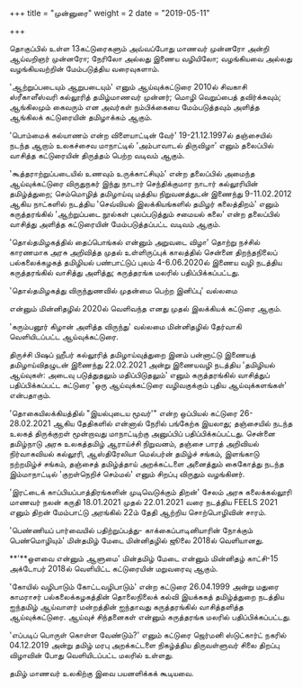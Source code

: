 +++
title = "முன்னுரை"
weight = 2
date = "2019-05-11"

+++

தொகுப்பில் உள்ள 13கட்டுரைகளும் அவ்வப்போது மாணவர் முன்னரோ அன்றி ஆய்வறிஞர் முன்னரோ; நேரிலோ அல்லது இணைய வழியிலோ; வழங்கியவை அல்லது வழங்கியவற்றின் மேம்படுத்திய வரைவுகளாம்.

\'ஆற்றுப்படையும் ஆறுபடையும்\' எனும் ஆய்வுக்கட்டுரை 2010ல் சிவகாசி ஸ்ரீகாளீஸ்வரி கல்லூரித் தமிழ்மாணவர் முன்னர்; மொழி வெறுப்பைத் தவிர்க்கவும்; ஆங்கிலமும் கைவரும் என அவர்கள் நம்பிக்கையை மேம்படுத்தவும் அளித்த ஆங்கிலக் கட்டுரையின் தமிழாக்கம் ஆகும்.

\'பொம்மைக் கல்யாணம் என்ற விளையாட்டின் வேர்\' 19-21.12.1997ல் தஞ்சையில் நடந்த ஆறாம் உலகச்சைவ மாநாட்டில் \'அம்பாவாடல் திருவிழா\' எனும் தலைப்பில் வாசித்த கட்டுரையின் திருத்தம் பெற்ற வடிவம் ஆகும்.

\'கூத்தராற்றுப்படையில் உணவும் உருக்காட்சியும்\' என்ற தலைப்பில் அமைந்த ஆய்வுக்கட்டுரை விருதுநகர் இந்து நாடார் செந்திக்குமார நாடார் கல்லூரியின் தமிழ்த்துறை; செம்மொழித் தமிழாய்வு மத்திய நிறுவனத்துடன் இணைந்து 9-11.02.2012 ஆகிய நாட்களில் நடத்திய \'செவ்வியல் இலக்கியங்களில் தமிழர் கலைத்திறம்\' எனும் கருத்தரங்கில் \'ஆற்றுப்படை நூல்கள் புலப்படுத்தும் சமையல் கலை\' என்ற தலைப்பில் வாசித்து அளித்த கட்டுரையின் மேம்படுத்தப்பட்ட வடிவம் ஆகும்.

\'தொல்தமிழகத்தில் தைப்பொங்கல் என்னும் அறுவடை விழா\' தொற்று நச்சில் காரணமாக அரசு அறிவித்த முதல் உள்ளிருப்புக் காலத்தில் சென்னை திறந்தநிலைப் பல்கலைக்கழகத் தமிழியல் பண்பாட்டுப் புலம் 4-6.06.2020ல் இணைய வழி நடத்திய கருத்தரங்கில் வாசித்து அளித்து; கருத்தரங்க மலரில் பதிப்பிக்கப்பட்டது.

\'தொல்தமிழகத்து விருந்துணவில் முதன்மை பெற்ற இனிப்பு\' வல்லமை

என்னும் மின்னிதழில் 2020ல் வெளிவந்த எனது முதல் இலக்கியக் கட்டுரை ஆகும்.

\'கரும்பனூர் கிழான் அளித்த விருந்து\' வல்லமை மின்னிதழில் தேர்வாகி வெளியிடப்பட்ட ஆய்வுக்கட்டுரை.

திருச்சி பிஷப் ஹீபர் கல்லூரித் தமிழாய்வுத்துறை இனம் பன்னாட்டு இணையத் தமிழாய்விதழுடன் இணைந்து 22.02.2021 அன்று இணையவழி நடத்திய \'தமிழியல் ஆய்வுகள்: அடைவு படுத்துதலும் மதிப்பிடுதலும்\' எனும் கருத்தரங்கில் வாசித்துப் பதிப்பிக்கப்பட்ட கட்டுரை \'ஒரு ஆய்வுக்கட்டுரை வழிவகுக்கும் புதிய ஆய்வுக்களங்கள்\' என்பதாகும்.

\'தொகையிலக்கியத்தில் \"இயல்புடைய மூவர்\'\" என்ற ஒப்பியல் கட்டுரை 26-28.02.2021 ஆகிய தேதிகளில் என்னால் நேரில் பங்கேற்க இயலாது; தஞ்சையில் நடந்த உலகத் திருக்குறள் மூன்றாவது மாநாட்டிற்கு அனுப்பிப் பதிப்பிக்கப்பட்டது. சென்னை தமிழ்நாடு அரசு உலகத்தமிழ் ஆராய்ச்சி நிறுவனம், தஞ்சை பாரத் அறிவியல் நிர்வாகவியல் கல்லூரி, ஆஸ்திரேலியா மெல்பர்ன் தமிழ்ச் சங்கம், இளங்காடு நற்றமிழ்ச் சங்கம், தஞ்சைத் தமிழ்த்தாய் அறக்கட்டளை அனைத்தும் கைகோத்து நடந்த இம்மாநாட்டில் \'குறள்நெறிச் செம்மல்\' எனும் சிறப்பு விருதும் வழங்கினர்.

\'இரட்டைக் காப்பியப்பாத்திரங்களின் முடிவெடுக்கும் திறன்\' சேலம் அரசு கலைக்கல்லூரி மாணவர் நலன் கருதி 18.01.2021 முதல் 22.01.2021 வரை நடத்திய FEELS 2021 எனும் திறன் மேம்பாட்டு அரங்கில் 22ம் தேதி ஆற்றிய சொற்பொழிவின் சாரம்.

\'பெண்ணியப் பார்வையில் பதிற்றுப்பத்து- காக்கைப்பாடினியாரின் நோக்கும் பெண்மொழியும்\' மின்தமிழ் மேடை மின்னிதழில் ஜூலை 2018ல் வெளியானது.

**'**ஒளவை என்னும் ஆளுமை' மின்தமிழ் மேடை என்னும் மின்னிதழ் காட்சி-15 அக்டோபர் 2018ல் வெளியிட்ட கட்டுரையின் மறுவரைவு ஆகும்.

'கோயில் வழிபாடும் கோட்டவழிபாடும்' என்ற கட்டுரை 26.04.1999 அன்று மதுரை காமராசர் பல்கலைக்கழகத்தின் தொலைநிலைக் கல்வி இயக்ககத் தமிழ்த்துறை நடத்திய ஐந்தமிழ் ஆய்வாளர் மன்றத்தின் ஐந்தாவது கருத்தரங்கில் வாசித்தளித்த ஆய்வுக்கட்டுரை. ஆய்வுச் சிந்தனைகள் என்னும் கருத்தரங்க மலரில் பதிப்பிக்கப்பட்டது.

\'எப்படிப் பொருள் கொள்ள வேண்டும்?\' எனும் கட்டுரை ஜெர்மனி ஸ்டுட்கார்ட் நகரில் 04.12.2019 அன்று தமிழ் மரபு அறக்கட்டளை நிகழ்த்திய திருவள்ளுவர் சிலை திறப்பு விழாவின் போது வெளியிடப்பட்ட மலரில் உள்ளது.

தமிழ் மாணவர் உலகிற்கு இவை பயனளிக்கக் கூடியவை.